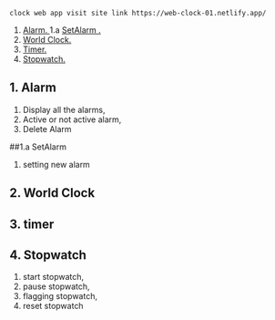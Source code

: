     clock web app visit site link https://web-clock-01.netlify.app/
1. [ Alarm. ](#alarm)
    1.a [SetAlarm .](#setalarm)
2. [ World Clock. ](#clock)
3. [ Timer. ](#timer)
4. [ Stopwatch. ](#stopwatch)

## 1. Alarm
 1. Display all the alarms,
 2. Active or not active alarm,
 3. Delete Alarm

##1.a SetAlarm
  1. setting new alarm

## 2. World Clock


## 3. timer


## 4. Stopwatch
  1. start stopwatch,
  2. pause stopwatch,
  3. flagging stopwatch,
  4. reset stopwatch
